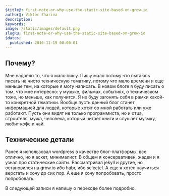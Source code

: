 ```yaml
---
$title@: first-note-or-why-use-the-static-site-based-on-grow-io
author@: Viktor Zharina
description: 
keywords: 
image: /static/images/default.png
slugRu: first-note-or-why-use-the-static-site-based-on-grow-io
$dates:
  published: 2016-11-19 00:00:01
---
```

## Почему?
Мне надоело то, что я мало пишу. Пишу мало потому что пытаюсь писать на чисто техническую тематику, потому что мало времени и еще меньше тем, на которые я могу написать. В новом блоге я буду писать о том, что мне интересно: у музыке, фильмах, событиях, о техническом тоже, но меньше, как получится. Я не буду загонять себя в рамки какой-то конкретной тематики. Вообще пусть данный блог станет информацией для людей, которые хотят со мной работать или уже работают. Пусть они видят не только программиста, но и отца, строителя, мужа, человека, который читает книги и слушает музыку, любит кофе и чай.

## Технические детали
Ранее я использовал wordpress в качестве блог-платформы, все отлично, но я аскет, минималист. В общем я консервативен, жаден и я узнал про статические сайты. Рассматривал jekyll и другие, но остановился на grow.io ибо habr, ибо selectel. А еще я хотел научиться верстать и хочу до сих пор. А еще я хочу попробовать, просто попробовать.

В следующей записи я напишу о переходе более подробно.